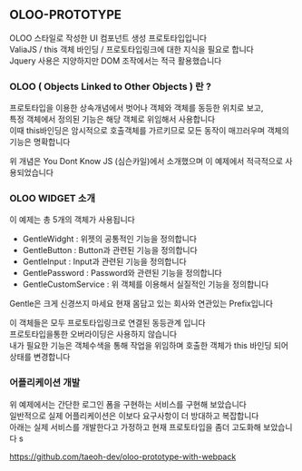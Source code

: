 ## OLOO-PROTOTYPE

OLOO 스타일로 작성한 UI 컴포넌트 생성 프로토타입입니다   
ValiaJS / this 객체 바인딩 / 프로토타입링크에 대한 지식을 필요로 합니다   
Jquery 사용은 지양하지만 DOM 조작에서는 적극 활용했습니다   

### OLOO ( Objects Linked to Other Objects ) 란 ? 
프로토타입을 이용한 상속개념에서 벗어나 객체와 객체를 동등한 위치로 보고,    
특정 객체에서 정의된 기능은 해당 객체로 위임해서 사용합니다     
이때 this바인딩은 암시적으로 호출객체를 가르키므로 모든 동작이 매끄러우며 객체의 기능은 명확합니다     
      
위 개념은 You Dont Know JS (심슨카일)에서 소개했으며 이 예제에서 적극적으로 사용되었습니다    

### OLOO WIDGET 소개 
이 예제는 총 5개의 객체가 사용됩니다 
- GentleWidght : 위젯의 공통적인 기능을 정의합니다 
- GentleButton : Button과 관련된 기능을 정의합니다 
- GentleInput : Input과 관련된 기능을 정의합니다 
- GentlePassword : Password와 관련된 기능을 정의합니다 
- GentleCustomService : 위 객체를 이용해서 실질적인 기능을 정의합니다 

Gentle은 크게 신경쓰지 마세요 현재 몸담고 있는 회사와 연관있는 Prefix입니다 

이 객체들은 모두 프로토타입링크로 연결된 동등관계 입니다   
프로토타입을통한 오버라이딩은 사용하지 않습니다   
내가 필요한 기능은 객체수색을 통해 작업을 위임하며 호출한 객체가 this 바인딩 되어 상태를 변경합니다 

### 어플리케이션 개발 
위 예제에서는 간단한 로그인 폼을 구현하는 서비스를 구현해 보았습니다    
일반적으로 실제 어플리케이션은 이보다 요구사항이 더 방대하고 복잡합니다       
아래는 실제 서비스를 개발한다고 가정하고 현재 프로토타입을 좀더 고도화해 보았습니다    s

https://github.com/taeoh-dev/oloo-prototype-with-webpack
